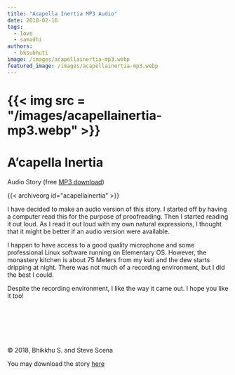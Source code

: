 ```yaml
---
title: "Acapella Inertia MP3 Audio"
date: 2018-02-16
tags: 
  - love
  - samadhi
authors: 
  - bksubhuti
image: /images/acapellainertia-mp3.webp
featured_image: /images/acapellainertia-mp3.webp
---
```


# {{< img src = "/images/acapellainertia-mp3.webp" >}}

# A’capella Inertia

Audio Story (free [MP3 download](https://archive.org/download/acapellainertia/acapellainertia.mp3))

{{< archiveorg id="acapellainertia" >}}

I have decided to make an audio version of this story. I started off by having a computer read this for the purpose of proofreading. Then I started reading it out loud. As I read it out loud with my own natural expressions, I thought that it might be better if an audio version were available.

I happen to have access to a good quality microphone and some professional Linux software running on Elementary OS. However, the monastery kitchen is about 75 Meters from my kuti and the dew starts dripping at night. There was not much of a recording environment, but I did the best I could.

Despite the recording environment, I like the way it came out. I hope you like it too!

 

 

 

© 2018, Bhikkhu S. and Steve Scena

You may download the story [here](https://archive.org/download/acapellainertia/acapellainertia.mp3)
